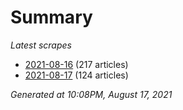 # Summary
*Latest scrapes*
* [2021-08-16](https://github.com/nuuuwan/news_lk/blob/data/news_lk.2021-08-16.json) (217 articles)
* [2021-08-17](https://github.com/nuuuwan/news_lk/blob/data/news_lk.2021-08-17.json) (124 articles)

*Generated at 10:08PM, August 17, 2021*